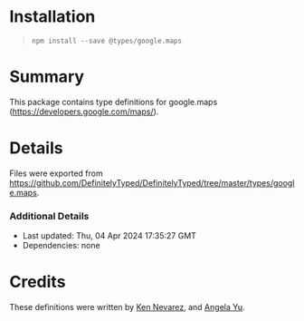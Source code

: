 # Installation
> `npm install --save @types/google.maps`

# Summary
This package contains type definitions for google.maps (https://developers.google.com/maps/).

# Details
Files were exported from https://github.com/DefinitelyTyped/DefinitelyTyped/tree/master/types/google.maps.

### Additional Details
 * Last updated: Thu, 04 Apr 2024 17:35:27 GMT
 * Dependencies: none

# Credits
These definitions were written by [Ken Nevarez](https://github.com/kwnevarez), and [Angela Yu](https://github.com/wangela).
